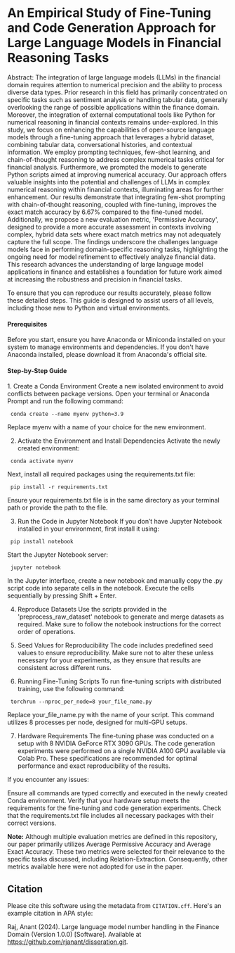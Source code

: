 <h1>An Empirical Study of Fine-Tuning and Code Generation Approach for Large Language Models in Financial Reasoning Tasks</h1>

Abstract:
The integration of large language models (LLMs) in the financial domain requires  attention to numerical precision and the ability to process diverse data types. Prior research in this field has primarily concentrated on specific tasks such as sentiment analysis or handling tabular data, generally overlooking the range of possible applications within the finance domain. Moreover, the integration of external computational tools like Python for numerical reasoning in financial contexts remains under-explored. In this study, we focus on enhancing the capabilities of open-source language models through a fine-tuning approach that leverages a hybrid dataset, combining tabular data, conversational histories, and contextual information. We employ prompting techniques, few-shot learning, and chain-of-thought reasoning to address complex numerical tasks critical for financial analysis. Furthermore, we prompted the models to generate Python scripts aimed at improving numerical accuracy. Our approach offers valuable insights into the potential and challenges of LLMs in complex numerical reasoning within financial contexts, illuminating areas for further enhancement. Our results demonstrate that integrating few-shot prompting with chain-of-thought reasoning, coupled with fine-tuning, improves the exact match accuracy by 6.67\% compared to the fine-tuned model. Additionally, we propose a new evaluation metric, 'Permissive Accuracy', designed to provide a more accurate assessment in contexts involving complex, hybrid data sets where exact match metrics may not adequately capture the full scope. The findings underscore the challenges language models face in performing domain-specific reasoning tasks, highlighting the ongoing need for model refinement to effectively analyze financial data. This research advances the understanding of large language model applications in finance and establishes a foundation for future work aimed at increasing the robustness and precision in financial tasks.


To ensure that you can reproduce our results accurately, please follow these detailed steps. This guide is designed to assist users of all levels, including those new to Python and virtual environments.

<h4>Prerequisites</h4>
Before you start, ensure you have Anaconda or Miniconda installed on your system to manage environments and dependencies. If you don't have Anaconda installed, please download it from Anaconda's official site.

<h4>Step-by-Step Guide</h4>
1. Create a Conda Environment
Create a new isolated environment to avoid conflicts between package versions. Open your terminal or Anaconda Prompt and run the following command:

<code> conda create --name myenv python=3.9</code> 

Replace myenv with a name of your choice for the new environment.

2. Activate the Environment and Install Dependencies
Activate the newly created environment:

<code> conda activate myenv </code>


Next, install all required packages using the requirements.txt file:

<code> pip install -r requirements.txt </code>

Ensure your requirements.txt file is in the same directory as your terminal path or provide the path to the file.

3. Run the Code in Jupyter Notebook
If you don’t have Jupyter Notebook installed in your environment, first install it using:

<code> pip install notebook </code>

Start the Jupyter Notebook server:

<code> jupyter notebook </code>

In the Jupyter interface, create a new notebook and manually copy the .py script code into separate cells in the notebook. Execute the cells sequentially by pressing Shift + Enter.

4. Reproduce Datasets
Use the scripts provided in the 'preprocess_raw_dataset' notebook to generate and merge datasets as required. Make sure to follow the notebook instructions for the correct order of operations.

5. Seed Values for Reproducibility
The code includes predefined seed values to ensure reproducibility. Make sure not to alter these unless necessary for your experiments, as they ensure that results are consistent across different runs.

6. Running Fine-Tuning Scripts
To run fine-tuning scripts with distributed training, use the following command:

<code> torchrun --nproc_per_node=8 your_file_name.py </code>
 
Replace your_file_name.py with the name of your script. This command utilizes 8 processes per node, designed for multi-GPU setups.

7. Hardware Requirements
The fine-tuning phase was conducted on a setup with 8 NVIDIA GeForce RTX 3090 GPUs. The code generation experiments were performed on a single NVIDIA A100 GPU available via Colab Pro. These specifications are recommended for optimal performance and exact reproducibility of the results.

If you encounter any issues:

Ensure all commands are typed correctly and executed in the newly created Conda environment.
Verify that your hardware setup meets the requirements for the fine-tuning and code generation experiments.
Check that the requirements.txt file includes all necessary packages with their correct versions.

**Note:** Although multiple evaluation metrics are defined in this repository, our paper primarily utilizes Average Permissive Accuracy and Average Exact Accuracy. These two metrics were selected for their relevance to the specific tasks discussed, including Relation-Extraction. Consequently, other metrics available here were not adopted for use in the paper.
## Citation
Please cite this software using the metadata from `CITATION.cff`. Here's an example citation in APA style:

Raj, Anant (2024).  Large language model number handling in the Finance Domain (Version 1.0.0) [Software]. Available at https://github.com/rjanant/disseration.git.
